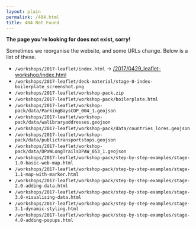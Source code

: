 ```yaml
---
layout: plain
permalink: /404.html
title: 404 Not Found
---
```


**The page you're looking for does not exist, sorry!**

Sometimes we reorganise the website, and some URLs change.
Below is a list of these.

* `/workshops/2017-leaflet/index.html` → [/2017/0429_leaflet-workshop/index.html](/2017/0429_leaflet-workshop/index.html)
* `/workshops/2017-leaflet/deck-material/stage-0-index-boilerplate_screenshot.png`
* `/workshops/2017-leaflet/workshop-pack.zip`
* `/workshops/2017-leaflet/workshop-pack/boilerplate.html`
* `/workshops/2017-leaflet/workshop-pack/data/ParkingBaysCOP_004_1.geojson`
* `/workshops/2017-leaflet/workshop-pack/data/walibraryaddresses.geojson`
* `/workshops/2017-leaflet/workshop-pack/data/countries_lores.geojson`
* `/workshops/2017-leaflet/workshop-pack/data/publictransportstops.geojson`
* `/workshops/2017-leaflet/workshop-pack/data/DPaWLongTrailsDPAW_053_1.geojson`
* `/workshops/2017-leaflet/workshop-pack/step-by-step-examples/stage-1.0-basic-web-map.html`
* `/workshops/2017-leaflet/workshop-pack/step-by-step-examples/stage-1.1-map-with-marker.html`
* `/workshops/2017-leaflet/workshop-pack/step-by-step-examples/stage-2.0-adding-data.html`
* `/workshops/2017-leaflet/workshop-pack/step-by-step-examples/stage-3.0-visualising-data.html`
* `/workshops/2017-leaflet/workshop-pack/step-by-step-examples/stage-3.1-dynamic-styling.html`
* `/workshops/2017-leaflet/workshop-pack/step-by-step-examples/stage-4.0-adding-popups.html`
